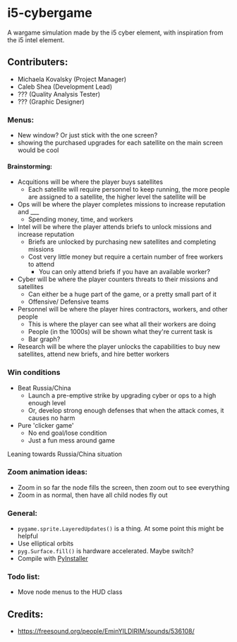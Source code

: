 # i5-cybergame
A wargame simulation made by the i5 cyber element, with inspiration from the i5 intel element.

## Contributers:
- Michaela Kovalsky (Project Manager)
- Caleb Shea (Development Lead)
- ??? (Quality Analysis Tester)
- ??? (Graphic Designer)

### Menus:
- New window? Or just stick with the one screen?
- showing the purchased upgrades for each satellite on the main screen would be cool

#### Brainstorming:
- Acquitions will be where the player buys satellites
    - Each satellite will require personnel to keep running, the more people are assigned to a satellite, the higher level the satellite will be
- Ops will be where the player completes missions to increase reputation and ___
    - Spending money, time, and workers
- Intel will be where the player attends briefs to unlock missions and increase reputation
    - Briefs are unlocked by purchasing new satellites and completing missions
    - Cost very little money but require a certain number of free workers to attend
        - You can only attend briefs if you have an available worker?
- Cyber will be where the player counters threats to their missions and satellites
    - Can either be a huge part of the game, or a pretty small part of it
    - Offensive/ Defensive teams
- Personnel will be where the player hires contractors, workers, and other people
    - This is where the player can see what all their workers are doing
    - People (in the 1000s) will be shown what they're current task is
    - Bar graph?
- Research will be where the player unlocks the capabilities to buy new satellites, attend new briefs, and hire better workers

### Win conditions
- Beat Russia/China
    - Launch a pre-emptive strike by upgrading cyber or ops to a high enough level
    - Or, develop strong enough defenses that when the attack comes, it causes no harm
- Pure 'clicker game'
    - No end goal/lose condition
    - Just a fun mess around game

Leaning towards Russia/China situation

### Zoom animation ideas:
- Zoom in so far the node fills the screen, then zoom out to see everything
- Zoom in as normal, then have all child nodes fly out

### General:
- `pygame.sprite.LayeredUpdates()` is a thing. At some point this might be helpful
- Use elliptical orbits
- `pyg.Surface.fill()` is hardware accelerated. Maybe switch?
- Compile with [PyInstaller](https://pyinstaller.org/en/stable/)

### Todo list:
- Move node menus to the HUD class

## Credits:
- https://freesound.org/people/EminYILDIRIM/sounds/536108/
